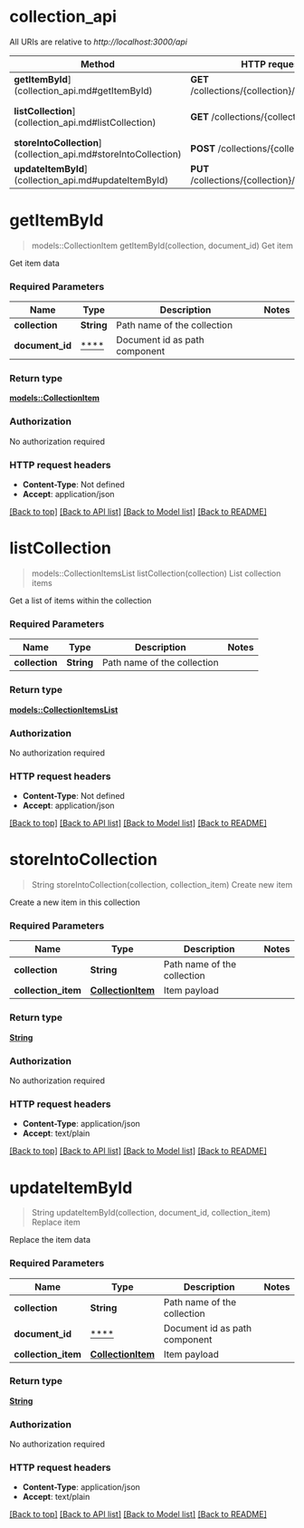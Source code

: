 # collection_api

All URIs are relative to *http://localhost:3000/api*

Method | HTTP request | Description
------------- | ------------- | -------------
**getItemById**](collection_api.md#getItemById) | **GET** /collections/{collection}/{documentId} | Get item
**listCollection**](collection_api.md#listCollection) | **GET** /collections/{collection} | List collection items
**storeIntoCollection**](collection_api.md#storeIntoCollection) | **POST** /collections/{collection} | Create new item
**updateItemById**](collection_api.md#updateItemById) | **PUT** /collections/{collection}/{documentId} | Replace item


# **getItemById**
> models::CollectionItem getItemById(collection, document_id)
Get item

Get item data

### Required Parameters

Name | Type | Description  | Notes
------------- | ------------- | ------------- | -------------
  **collection** | **String**| Path name of the collection | 
  **document_id** | [****](.md)| Document id as path component | 

### Return type

[**models::CollectionItem**](CollectionItem.md)

### Authorization

No authorization required

### HTTP request headers

 - **Content-Type**: Not defined
 - **Accept**: application/json

[[Back to top]](#) [[Back to API list]](../README.md#documentation-for-api-endpoints) [[Back to Model list]](../README.md#documentation-for-models) [[Back to README]](../README.md)

# **listCollection**
> models::CollectionItemsList listCollection(collection)
List collection items

Get a list of items within the collection

### Required Parameters

Name | Type | Description  | Notes
------------- | ------------- | ------------- | -------------
  **collection** | **String**| Path name of the collection | 

### Return type

[**models::CollectionItemsList**](CollectionItemsList.md)

### Authorization

No authorization required

### HTTP request headers

 - **Content-Type**: Not defined
 - **Accept**: application/json

[[Back to top]](#) [[Back to API list]](../README.md#documentation-for-api-endpoints) [[Back to Model list]](../README.md#documentation-for-models) [[Back to README]](../README.md)

# **storeIntoCollection**
> String storeIntoCollection(collection, collection_item)
Create new item

Create a new item in this collection

### Required Parameters

Name | Type | Description  | Notes
------------- | ------------- | ------------- | -------------
  **collection** | **String**| Path name of the collection | 
  **collection_item** | [**CollectionItem**](CollectionItem.md)| Item payload | 

### Return type

[**String**](string.md)

### Authorization

No authorization required

### HTTP request headers

 - **Content-Type**: application/json
 - **Accept**: text/plain

[[Back to top]](#) [[Back to API list]](../README.md#documentation-for-api-endpoints) [[Back to Model list]](../README.md#documentation-for-models) [[Back to README]](../README.md)

# **updateItemById**
> String updateItemById(collection, document_id, collection_item)
Replace item

Replace the item data

### Required Parameters

Name | Type | Description  | Notes
------------- | ------------- | ------------- | -------------
  **collection** | **String**| Path name of the collection | 
  **document_id** | [****](.md)| Document id as path component | 
  **collection_item** | [**CollectionItem**](CollectionItem.md)| Item payload | 

### Return type

[**String**](string.md)

### Authorization

No authorization required

### HTTP request headers

 - **Content-Type**: application/json
 - **Accept**: text/plain

[[Back to top]](#) [[Back to API list]](../README.md#documentation-for-api-endpoints) [[Back to Model list]](../README.md#documentation-for-models) [[Back to README]](../README.md)

